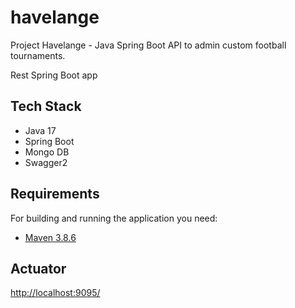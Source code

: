 # havelange
Project Havelange - Java Spring Boot API to admin custom football tournaments.

Rest Spring Boot app

## Tech Stack

- Java 17
- Spring Boot
- Mongo DB
- Swagger2

## Requirements

For building and running the application you need:

- [Maven 3.8.6](https://maven.apache.org/download.cgi)

## Actuator

[http://localhost:9095/](http://localhost:9095/)
